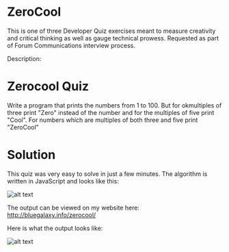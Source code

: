 # ZeroCool

This is one of three Developer Quiz exercises meant to measure creativity and critical thinking as well as gauge technical prowess. Requested as part of Forum Communications interview process.

Description:

# Zerocool Quiz

Write a program that prints the numbers from 1 to 100. But for okmultiples of three print "Zero" instead of the number and for the multiples of five print "Cool". For numbers which are multiples of both three and five print "ZeroCool"

# Solution

This quiz was very easy to solve in just a few minutes. The algorithm is written in JavaScript and looks like this:

![alt text](http://bluegalaxy.info/images/zerocool-algorithm.png)


The output can be viewed on my website here:<BR>
http://bluegalaxy.info/zerocool/

Here is what the output looks like:

![alt text](http://bluegalaxy.info/images/zerocool-output.png)







